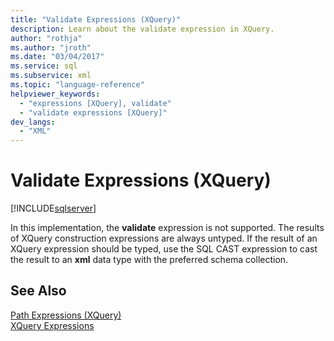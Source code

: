 ```yaml
---
title: "Validate Expressions (XQuery)"
description: Learn about the validate expression in XQuery.
author: "rothja"
ms.author: "jroth"
ms.date: "03/04/2017"
ms.service: sql
ms.subservice: xml
ms.topic: "language-reference"
helpviewer_keywords:
  - "expressions [XQuery], validate"
  - "validate expressions [XQuery]"
dev_langs:
  - "XML"
---
```

# Validate Expressions (XQuery)
[!INCLUDE[sqlserver](../includes/applies-to-version/sqlserver.md)]

  In this implementation, the **validate** expression is not supported. The results of XQuery construction expressions are always untyped. If the result of an XQuery expression should be typed, use the SQL CAST expression to cast the result to an **xml** data type with the preferred schema collection.  
  
## See Also  
 [Path Expressions &#40;XQuery&#41;](../xquery/path-expressions-xquery.md)   
 [XQuery Expressions](../xquery/xquery-expressions.md)  
  
  
